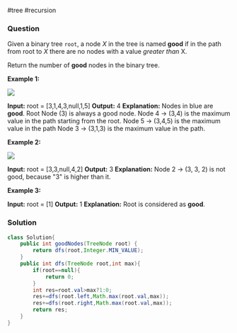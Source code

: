 #tree #recursion 
### Question
Given a binary tree `root`, a node _X_ in the tree is named **good** if in the path from root to _X_ there are no nodes with a value _greater than_ X.

Return the number of **good** nodes in the binary tree.

**Example 1:**

**![](https://assets.leetcode.com/uploads/2020/04/02/test_sample_1.png)**

**Input:** root = [3,1,4,3,null,1,5]
**Output:** 4
**Explanation:** Nodes in blue are **good**.
Root Node (3) is always a good node.
Node 4 -> (3,4) is the maximum value in the path starting from the root.
Node 5 -> (3,4,5) is the maximum value in the path
Node 3 -> (3,1,3) is the maximum value in the path.

**Example 2:**

**![](https://assets.leetcode.com/uploads/2020/04/02/test_sample_2.png)**

**Input:** root = [3,3,null,4,2]
**Output:** 3
**Explanation:** Node 2 -> (3, 3, 2) is not good, because "3" is higher than it.

**Example 3:**

**Input:** root = [1]
**Output:** 1
**Explanation:** Root is considered as **good**.

### Solution
```java
class Solution{
	public int goodNodes(TreeNode root) {  
	    return dfs(root,Integer.MIN_VALUE);  
	}  
	public int dfs(TreeNode root,int max){  
	    if(root==null){  
	        return 0;  
	    }  
	    int res=root.val>max?1:0;  
	    res+=dfs(root.left,Math.max(root.val,max));  
	    res+=dfs(root.right,Math.max(root.val,max));  
	    return res;  
	}
}
```